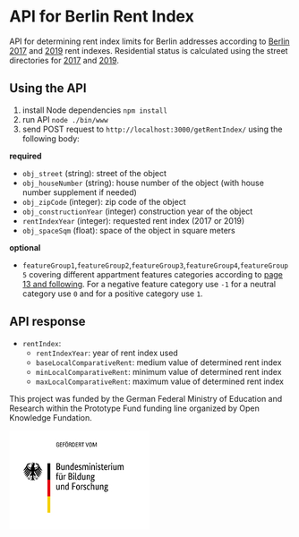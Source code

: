 # API for Berlin Rent Index

API for determining rent index limits for Berlin addresses according to [Berlin 2017](https://www.berliner-mieterverein.de/uploads/2017/05/mietspiegel-2017-broschuere-190517.pdf) and [2019](https://www.stadtentwicklung.berlin.de/wohnen/mietspiegel/de/download/Mietspiegel2019.pdf) rent indexes. Residential status is calculated using the street directories for [2017](https://www.berliner-mieterverein.de/uploads/2017/05/mietspiegel-2017-strassenverzeichnis-190517.pdf) and [2019](https://www.stadtentwicklung.berlin.de/wohnen/mietspiegel/de/download/Strassenverzeichnis2019.pdf).

## Using the API

1. install Node dependencies `npm install`
2. run API `node ./bin/www`
3. send POST request to `http://localhost:3000/getRentIndex/` using the following body:

**required**
* `obj_street` (string): street of the object
* `obj_houseNumber` (string): house number of the object (with house number supplement if needed)
* `obj_zipCode` (integer): zip code of the object
* `obj_constructionYear` (integer) construction year of the object
* `rentIndexYear` (integer): requested rent index (2017 or 2019)
* `obj_spaceSqm` (float): space of the object in square meters

**optional**
*  `featureGroup1`,`featureGroup2`,`featureGroup3`,`featureGroup4`,`featureGroup5` covering different appartment features categories according to [page 13 and following](https://www.berliner-mieterverein.de/uploads/2017/05/mietspiegel-2017-broschuere-190517.pdf). For a negative feature category use `-1` for a neutral category use `0` and for a positive category use `1`. 

## API response

* `rentIndex`:
  * `rentIndexYear`: year of rent index used
  * `baseLocalComparativeRent`: medium value of determined rent index
  * `minLocalComparativeRent`: minimum value of determined rent index
  * `maxLocalComparativeRent`: maximum value of determined rent index
  

This project was funded by the German Federal Ministry of Education and Research within the Prototype Fund funding line organized by Open Knowledge Fundation.


![gefördert vom BMBF](https://raw.githubusercontent.com/mietenwatch/mietenwatch/master/static/bmbfgefoerdert.jpg)
